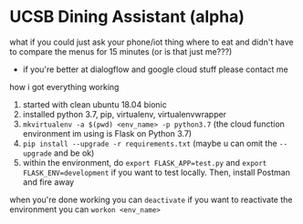 # UCSB Dining Assistant (alpha)
what if you could just ask your phone/iot thing where to eat and didn't have to compare the menus for 15 minutes (or is that just me???)
- if you're better at dialogflow and google cloud stuff please contact me

how i got everything working
1. started with clean ubuntu 18.04 bionic
2. installed python 3.7, pip, virtualenv, virtualenvwrapper
3. ```mkvirtualenv -a $(pwd) <env_name> -p python3.7``` (the cloud function environment im using is Flask on Python 3.7)
4. ```pip install --upgrade -r requirements.txt``` (maybe u can omit the ```--upgrade``` and be ok)
5. within the environment, do ```export FLASK_APP=test.py``` and ```export FLASK_ENV=development``` if you want to test locally. Then, install Postman and fire away

when you're done working you can ```deactivate```
if you want to reactivate the environment you can ```workon <env_name>```

